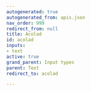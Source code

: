 ```yaml
---
autogenerated: true
autogenerated_from: apis.json
nav_order: 999
redirect_from: null
title: Acolad
id: acolad
inputs:
- text
active: true
grand_parent: Input types
parent: Text
redirect_to: acolad

---
```


